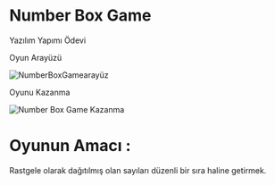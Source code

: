 # Number Box Game

Yazılım Yapımı Ödevi

Oyun Arayüzü 

![NumberBoxGamearayüz](https://user-images.githubusercontent.com/114232816/235324607-b2bcb457-5779-4654-adef-eafaf0721a0f.png)

Oyunu Kazanma 

![Number Box Game Kazanma](https://user-images.githubusercontent.com/114232816/235324638-ce0a443d-d4f2-46d8-aeab-b7366c6488b6.png)

# Oyunun Amacı :

Rastgele olarak dağıtılmış olan sayıları düzenli bir sıra haline getirmek.
